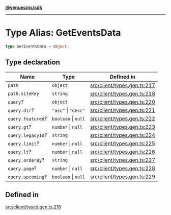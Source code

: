 [**@venuecms/sdk**](../Index.md)

***

# Type Alias: GetEventsData

```ts
type GetEventsData = object;
```

## Type declaration

| Name | Type | Defined in |
| ------ | ------ | ------ |
| `path` | `object` | [src/client/types.gen.ts:217](https://github.com/venuecms/sdk/blob/5ffcc8d3f9c61b78cab459f936084b3f631fac13/src/client/types.gen.ts#L217) |
| `path.siteKey` | `string` | [src/client/types.gen.ts:218](https://github.com/venuecms/sdk/blob/5ffcc8d3f9c61b78cab459f936084b3f631fac13/src/client/types.gen.ts#L218) |
| `query`? | `object` | [src/client/types.gen.ts:220](https://github.com/venuecms/sdk/blob/5ffcc8d3f9c61b78cab459f936084b3f631fac13/src/client/types.gen.ts#L220) |
| `query.dir`? | `"asc"` \| `"desc"` | [src/client/types.gen.ts:221](https://github.com/venuecms/sdk/blob/5ffcc8d3f9c61b78cab459f936084b3f631fac13/src/client/types.gen.ts#L221) |
| `query.featured`? | `boolean` \| `null` | [src/client/types.gen.ts:222](https://github.com/venuecms/sdk/blob/5ffcc8d3f9c61b78cab459f936084b3f631fac13/src/client/types.gen.ts#L222) |
| `query.gt`? | `number` \| `null` | [src/client/types.gen.ts:223](https://github.com/venuecms/sdk/blob/5ffcc8d3f9c61b78cab459f936084b3f631fac13/src/client/types.gen.ts#L223) |
| `query.legacyId`? | `string` | [src/client/types.gen.ts:224](https://github.com/venuecms/sdk/blob/5ffcc8d3f9c61b78cab459f936084b3f631fac13/src/client/types.gen.ts#L224) |
| `query.limit`? | `number` \| `null` | [src/client/types.gen.ts:225](https://github.com/venuecms/sdk/blob/5ffcc8d3f9c61b78cab459f936084b3f631fac13/src/client/types.gen.ts#L225) |
| `query.lt`? | `number` \| `null` | [src/client/types.gen.ts:226](https://github.com/venuecms/sdk/blob/5ffcc8d3f9c61b78cab459f936084b3f631fac13/src/client/types.gen.ts#L226) |
| `query.orderBy`? | `string` | [src/client/types.gen.ts:227](https://github.com/venuecms/sdk/blob/5ffcc8d3f9c61b78cab459f936084b3f631fac13/src/client/types.gen.ts#L227) |
| `query.page`? | `number` \| `null` | [src/client/types.gen.ts:228](https://github.com/venuecms/sdk/blob/5ffcc8d3f9c61b78cab459f936084b3f631fac13/src/client/types.gen.ts#L228) |
| `query.upcoming`? | `boolean` \| `null` | [src/client/types.gen.ts:229](https://github.com/venuecms/sdk/blob/5ffcc8d3f9c61b78cab459f936084b3f631fac13/src/client/types.gen.ts#L229) |

## Defined in

[src/client/types.gen.ts:216](https://github.com/venuecms/sdk/blob/5ffcc8d3f9c61b78cab459f936084b3f631fac13/src/client/types.gen.ts#L216)
